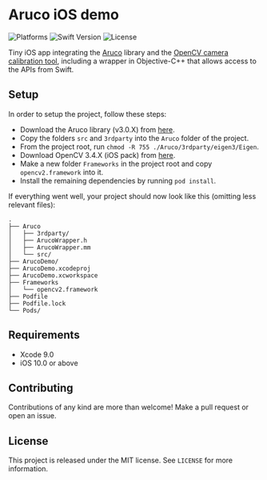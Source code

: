 # Aruco iOS demo
![Platforms](https://img.shields.io/badge/platform-iOS-lightgrey.svg) ![Swift Version](https://img.shields.io/badge/swift-4.1-orange.svg) ![License](https://img.shields.io/badge/license-MIT-blue.svg)

Tiny iOS app integrating the [Aruco](http://www.uco.es/investiga/grupos/ava/node/26) library and the [OpenCV camera calibration tool](https://docs.opencv.org/2.4/doc/tutorials/calib3d/camera_calibration/camera_calibration.html), including a wrapper in Objective-C++ that allows access to the APIs from Swift.

## Setup

In order to setup the project, follow these steps:

* Download the Aruco library (v3.0.X) from [here](https://sourceforge.net/projects/aruco/files/?source=navbar).
* Copy the folders `src` and `3rdparty` into the `Aruco` folder of the project.
* From the project root, run `chmod -R 755 ./Aruco/3rdparty/eigen3/Eigen`.
* Download OpenCV 3.4.X (iOS pack) from [here](https://opencv.org/releases.html).
* Make a new folder `Frameworks` in the project root and copy `opencv2.framework` into it.
* Install the remaining dependencies by running `pod install`.

If everything went well, your project should now look like this (omitting less relevant files):

```
.
├── Aruco
│   ├── 3rdparty/
│   ├── ArucoWrapper.h
│   ├── ArucoWrapper.mm
│   └── src/
├── ArucoDemo/
├── ArucoDemo.xcodeproj
├── ArucoDemo.xcworkspace
├── Frameworks
│   └── opencv2.framework
├── Podfile
├── Podfile.lock
└── Pods/
```

## Requirements

* Xcode 9.0
* iOS 10.0 or above

## Contributing

Contributions of any kind are more than welcome! Make a pull request or open an issue.

## License

This project is released under the MIT license. See `LICENSE` for more information.
